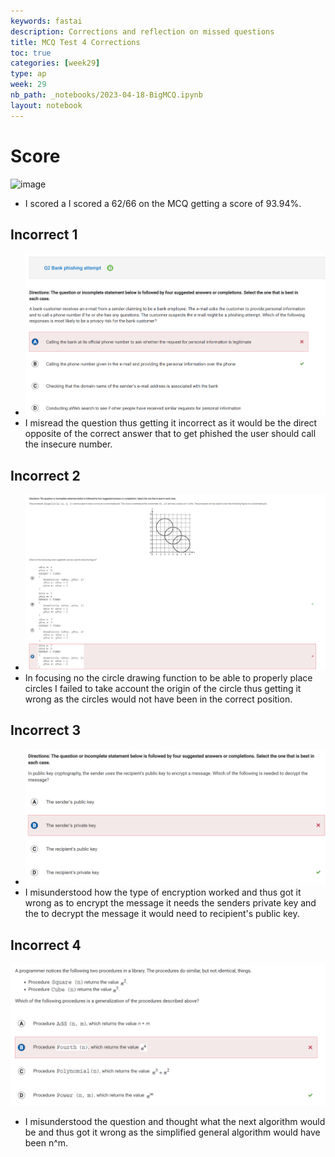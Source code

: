 ```yaml
---
keywords: fastai
description: Corrections and reflection on missed questions
title: MCQ Test 4 Corrections
toc: true
categories: [week29]
type: ap
week: 29
nb_path: _notebooks/2023-04-18-BigMCQ.ipynb
layout: notebook
---
```


<!--
#################################################
### THIS FILE WAS AUTOGENERATED! DO NOT EDIT! ###
#################################################
# file to edit: _notebooks/2023-04-18-BigMCQ.ipynb
-->

<div class="container" id="notebook-container">
        
<div class="cell border-box-sizing text_cell rendered"><div class="inner_cell">
<div class="text_cell_render border-box-sizing rendered_html">
<h1 id="Score">Score<a class="anchor-link" href="#Score"> </a></h1><p><img src="https://user-images.githubusercontent.com/108642800/232732223-8e4d24b5-f48b-46d8-92eb-8b6c1678b132.png" alt="image"></p>
<ul>
<li>I scored a I scored a 62/66 on the MCQ getting a score of 93.94%.</li>
</ul>
<h2 id="Incorrect-1">Incorrect 1<a class="anchor-link" href="#Incorrect-1"> </a></h2><ul>
<li><img src="https://github.com/Tirth-Thakkar/APCSP-Blog/blob/master/images/Big1.png?raw=true" alt="Incorrect1"></li>
<li>I misread the question thus getting it incorrect as it would be the direct opposite of the correct answer that to get phished the user should call the insecure number.</li>
</ul>
<h2 id="Incorrect-2">Incorrect 2<a class="anchor-link" href="#Incorrect-2"> </a></h2><ul>
<li><img src="https://github.com/Tirth-Thakkar/APCSP-Blog/blob/master/images/Big2.png?raw=true" alt="Incorrect2"></li>
<li>In focusing no the circle drawing function to be able to properly place circles I failed to take account the origin of the circle thus getting it wrong as the circles would not have been in the correct position.</li>
</ul>
<h2 id="Incorrect-3">Incorrect 3<a class="anchor-link" href="#Incorrect-3"> </a></h2><ul>
<li><img src="https://github.com/Tirth-Thakkar/APCSP-Blog/blob/master/images/Big3.png?raw=true" alt="Incorrect3"></li>
<li>I misunderstood how the type of encryption worked and thus got it wrong as to encrypt the message it needs the senders private key and the to decrypt the message it would need to recipient's public key.</li>
</ul>
<h2 id="Incorrect-4">Incorrect 4<a class="anchor-link" href="#Incorrect-4"> </a></h2><p><img src="https://github.com/Tirth-Thakkar/APCSP-Blog/blob/master/images/Big4.png?raw=true" alt="Incorrect4"></p>
<ul>
<li>I misunderstood the question and thought what the next algorithm would be and thus got it wrong as the simplified general algorithm would have been n^m. </li>
</ul>

</div>
</div>
</div>
</div>
 

